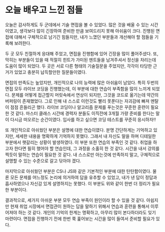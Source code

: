 # 오늘 배우고 느낀 점들

오늘은 감사하게도 두 군데에서 기술 면접을 볼 수 있었다. 많은 것을 배울 수 있는 시간이였고, 생각보다 많이 긴장하여 준비한 만큼 보여드리지 못해 아쉬움이 크다. 진행된 면접에 대해서 구체적으로 남기긴 힘들지만, 내가 느꼈던 부분들과 개선해야 할 점들을 기록해 보려한다.

두 곳 모두 친절하게 응대해 주었고, 면접을 진행함에 있어 긴장을 많이 풀어주셨다. 또, 막히는 부분들이 있을 때 적절히 힌트가 가미된 멘트들을 남겨주셔서 정신을 차리는데 도움이 많이 되었다. 두 곳은 서로 다른 형태의 기술질문을 주었지만, 각각이 타당한 근거가 있었고 충분히 납득할만한 질문들이였다. 

면접의 만족도는 높았지만, 개인적으로 나의 능력에 많은 아쉬움이 남았다. 특히 두번의 면접 모두 라이브 코딩을 진행했는데, 이 부분에 대한 연습이 부족함을 많이 느끼게 되었다. 문제를 어떻게 접근할지 머릿속에서 연상이 되지만, 그것을 코드로 옮기는데 약간의 버퍼링이 존재했었다. 그로 인해 내 스스로 이런것도 빨리 못푼다는 자괴감에 빠져 멘탈이 점점 흔들리곤 했다. 라이브 코딩이나 알고리즘 문제를 푸는것은 꾸준한 훈련이 필요한 것 같다. 마스터 클래스 시간에 경력자 분들도 이직전에 3개월 가량 준비를 한다는 말이 다시금 떠오르는 순간이였다. 입사를 하고 싶으면 코딩 테스트를 꾸준히 응시하자!!

또 개인적으로 아쉬웠던 부분은 설명에 대한 연습이였다. 분명 간단하게는 기억하고 있지만, 세세한 내용을 명확하게 기억하지 못했다. 그래서 내 자신도 말을 하며 디테일한 부분에서 햇갈리는 상황이 발생하였다. 이 부분 또한 연습의 부족인 것 같다. 취업을 하고자 한다면 필히 했어야 할 연습인데, 그 과정을 소홀히 한 것 같다. 시간을 내서 강의를 찍듯이 말하는 연습이 필요한 것 같다. 내 스스로만 아는것에 만족하지 말고, 구체적으로 설명할 수 있는 수준으로 갈고 닦아야 겠다. 

마지막으로 아쉬웠던 부분은 CS나 JS와 같은 기본적인 부분에 대한 탄탄함이였다. 물론 모든 문제를 어느정도 논리에 의거하여 답을 유추할 수 있었고, 내가 낸 답이 정답과 흡사하였으나 자신감 있게 설명하지는 못했다. 이 부분도 위와 같이 한번 더 정리가 필요한 부분이다. 

결과적으로, 세가지 아쉬운 부분 모두 연습 부족이 원인이라 할 수 있을 것 같다. 아쉽지만 현재 취업 시장에서 면접관이 원하는 답을 말하기 위해서 연습과 훈련을 통해서 이루어져야 하는 것 같다. 개인의 기억의 한계는 명확하고, 아무리 많이 본다하더라도 잊기 마련이다. 면접을 진행하기 전에 한번 쭉 훑어보는 시간을 많이 들여서 준비할 필요가 있다. 


